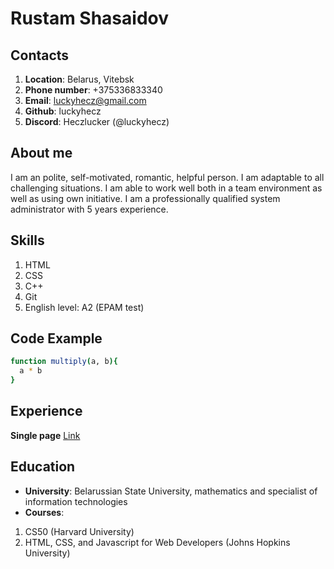 # Rustam Shasaidov
## Contacts
1. **Location**: Belarus, Vitebsk
2. **Phone number**: +375336833340
3. **Email**: luckyhecz@gmail.com
4. **Github**: luckyhecz
5. **Discord**: Heczlucker (@luckyhecz)
## About me
I am an polite, self-motivated, romantic, helpful person. I am adaptable to all challenging situations. I am able to work well both in a team environment as well as using own initiative. I am a professionally qualified system administrator with 5 years experience.
## Skills
1. HTML
2. CSS
3. C++
4. Git
5. English level: A2 (EPAM test)
## Code Example
```sh
function multiply(a, b){
  a * b
}
```
## Experience
**Single page**
[Link](https://github.com/luckyhecz/module5.git)
## Education
* **University**: Belarussian State University, mathematics and specialist of information technologies
* **Courses**: 
1. CS50 (Harvard University)
2. HTML, CSS, and Javascript for Web Developers (Johns Hopkins University)



